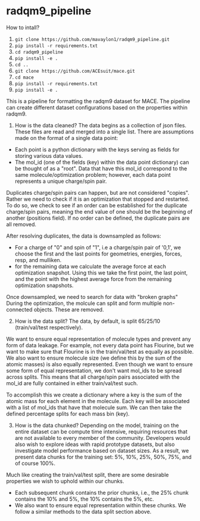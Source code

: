 # radqm9_pipeline

How to intall?

1. `git clone https://github.com/mavaylon1/radqm9_pipeline.git`
2. `pip install -r requirements.txt`
3. `cd radqm9_pipeline`
4. `pip install -e .`
5. `cd ..`
6. `git clone https://github.com/ACEsuit/mace.git`
7. `cd mace`
8. `pip install -r requirements.txt`
9. `pip install -e .`

This is a pipeline for formatting the radqm9 dataset for MACE. The pipeline can create different dataset configurations based on the properties within radqm9.

1. How is the data cleaned?
The data begins as a collection of json files. These files are read and merged into a single list. There are assumptions made on the format of a single data point:
- Each point is a python dictionary with the keys serving as fields for storing various data values. 
- The mol_id (one of the fields (key) within the data point dictionary) can be thought of as a "root". Data that have this mol_id correspond to the same molecule/optimization problem; however, each data point represents a unique charge/spin pair. 

Duplicates charge/spin pairs can happen, but are not considered "copies". Rather we need to check if it is an optimization that stopped and restarted. To do so, we check to see if an order can be established for the duplicate charge/spin pairs, meaning the end value of one should be the beginning of another (positions field). If no order can be defined, the duplicate pairs are all removed. 

After resolving duplicates, the data is downsampled as follows:
- For a charge of "0" and spin of "1", i.e a charge/spin pair of '0,1', we choose the first and the last points for geometries, energies, forces, resp, and mulliken. 
- for the remaining data we calculate the average force at each optimization snapshot. Using this we take the first point, the last point, and the point with the highest average force from the remaining optimization snapshots. 

Once downsampled, we need to search for data with "broken graphs" During the optimization, the molcule can split and form multiple non-connected objects. These are removed.

2. How is the data split?
The data, by default, is split 65/25/10 (train/val/test respectively).

We want to ensure equal representation of molecule types and prevent any form of data leakage. For example, not every data point has Flourine, but we want to make sure that Flourine is in the train/val/test as equally as possible. We also want to ensure molecule size (we define this by the sum of the atomic masses) is also equally represented. Even though we want to ensure some form of equal representation, we don't want mol_ids to be spread across splits. This means that all charge/spin pairs associated with the mol_id are fully contained in either train/val/test such.

To accomplish this we create a dictionary where a key is the sum of the atomic mass for each element in the molecule. Each key will be associated with a list of mol_ids that have that molecule sum. We can then take the defined percentage splits for each mass bin (key).

3. How is the data chunked?
Depending on the model, training on the entire dataset can be compute time intensive, requiring resources that are not available to every member of the community. Developers would also wish to explore ideas with rapid prototype datasets, but also investigate model performance based on dataset sizes. As a result, we present data chunks for the training set: 5%, 10%, 25%, 50%, 75%, and of course 100%.

Much like creating the train/val/test split, there are some desirable properties we wish to uphold within our chunks. 
- Each subsequent chunk contains the prior chunks, i.e., the 25% chunk contains the 10% and 5%, the 10% contains the 5%, etc. 
- We also want to ensure equal representation within these chunks. We follow a similar methods to the data split section above. 
